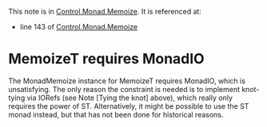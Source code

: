 This note is in [Control.Monad.Memoize](https://github.com/hasura/graphql-engine/blob/master/server/src-lib/Control/Monad/Memoize.hs#L193).
It is referenced at:
  - line 143 of [Control.Monad.Memoize](https://github.com/hasura/graphql-engine/blob/master/server/src-lib/Control/Monad/Memoize.hs#L143)

# MemoizeT requires MonadIO

The MonadMemoize instance for MemoizeT requires MonadIO, which is unsatisfying.
The only reason the constraint is needed is to implement knot-tying via IORefs
(see Note [Tying the knot] above), which really only requires the power of
ST. Alternatively, it might be possible to use the ST monad instead, but that
has not been done for historical reasons.

